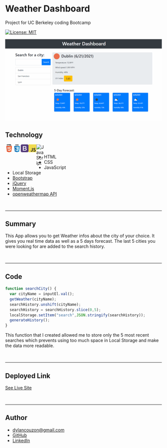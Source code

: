 # Weather Dashboard
Project for UC Berkeley coding Bootcamp

[![License: MIT](https://img.shields.io/badge/License-MIT-yellow.svg)](https://opensource.org/licenses/MIT)

![Site](./assets/dashboard.gif)

## Technology
<img align="left" alt="HTML" width="25x" src="https://raw.githubusercontent.com/github/explore/80688e429a7d4ef2fca1e82350fe8e3517d3494d/topics/html/html.png"/> &nbsp;
<img align="left" alt="JavaScript" width="25x" src="https://raw.githubusercontent.com/github/explore/80688e429a7d4ef2fca1e82350fe8e3517d3494d/topics/css/css.png"/> &nbsp;
<img align="left" alt="Bootstrap" width="25x" src="https://raw.githubusercontent.com/github/explore/80688e429a7d4ef2fca1e82350fe8e3517d3494d/topics/bootstrap/bootstrap.png"/> &nbsp;
<img align="left" alt="JavaScript" width="25x" src="https://raw.githubusercontent.com/github/explore/80688e429a7d4ef2fca1e82350fe8e3517d3494d/topics/javascript/javascript.png"/> &nbsp;
<img align="left" alt="JavaScript" width="25x" src="https://cdn.iconscout.com/icon/free/png-512/jquery-10-1175155.png"/> &nbsp;


- HTML
- CSS
- JavaScript
- Local Storage
- [Bootstrap](https://getbootstrap.com/)
- [jQuery](https://jquery.com/)
- [Moment.js](https://momentjs.com/)
- [openweathermap API](https://openweathermap.org/api)

<br>
<hr>

## Summary 
This App allows you to get Weather infos about the city of your choice.
It gives you real time data as well as a 5 days forecast.
The last 5 cities you were looking for are added to the search history.

<br>
<hr>

## Code 
```js
function searchCity() {
  var cityName = inputEl.val();
  getWeather(cityName);
  searchHistory.unshift(cityName);
  searchHistory = searchHistory.slice(0,5);
  localStorage.setItem("search",JSON.stringify(searchHistory));
  generateHistory();
}
```
This function that I created allowed me to store only the 5 most recent searches which prevents using too much space in Local Storage and make the data more readable.

<br>
<hr>

## Deployed Link

[See Live Site](https://dylancouzon.github.io/Portfolio-2/)

<br>
<hr>

## Author
- [dylancouzon@gmail.com](mailto:dylancouzon@gmail.com)
- [GitHub](https://github.com/Dylancouzon)
- [LinkedIn](https://www.linkedin.com/in/dcouzon/)

